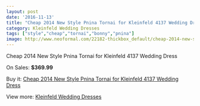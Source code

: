 ```yaml
---
layout: post
date: '2016-11-13'
title: "Cheap 2014 New Style Pnina Tornai for Kleinfeld 4137 Wedding Dress"
category: Kleinfeld Wedding Dresses
tags: ["style","cheap","tornai","bonny","pnina"]
image: http://www.neoformal.com/22182-thickbox_default/cheap-2014-new-style-pnina-tornai-for-kleinfeld-4137-wedding-dress.jpg
---
```

Cheap 2014 New Style Pnina Tornai for Kleinfeld 4137 Wedding Dress

On Sales: **$369.99**
<a href="https://www.neoformal.com/en/kleinfeld-wedding-dresses-2014/7292-cheap-2014-new-style-pnina-tornai-for-kleinfeld-4137-wedding-dress.html"><amp-img layout="responsive" width="600" height="600" src="//www.neoformal.com/22182-thickbox_default/cheap-2014-new-style-pnina-tornai-for-kleinfeld-4137-wedding-dress.jpg" alt="Cheap 2014 New Style Pnina Tornai for Kleinfeld 4137 Wedding Dress 0" /></a>
<a href="https://www.neoformal.com/en/kleinfeld-wedding-dresses-2014/7292-cheap-2014-new-style-pnina-tornai-for-kleinfeld-4137-wedding-dress.html"><amp-img layout="responsive" width="600" height="600" src="//www.neoformal.com/22183-thickbox_default/cheap-2014-new-style-pnina-tornai-for-kleinfeld-4137-wedding-dress.jpg" alt="Cheap 2014 New Style Pnina Tornai for Kleinfeld 4137 Wedding Dress 1" /></a>

Buy it: [Cheap 2014 New Style Pnina Tornai for Kleinfeld 4137 Wedding Dress](https://www.neoformal.com/en/kleinfeld-wedding-dresses-2014/7292-cheap-2014-new-style-pnina-tornai-for-kleinfeld-4137-wedding-dress.html "Cheap 2014 New Style Pnina Tornai for Kleinfeld 4137 Wedding Dress")

View more: [Kleinfeld Wedding Dresses](https://www.neoformal.com/en/116-kleinfeld-wedding-dresses-2014 "Kleinfeld Wedding Dresses")